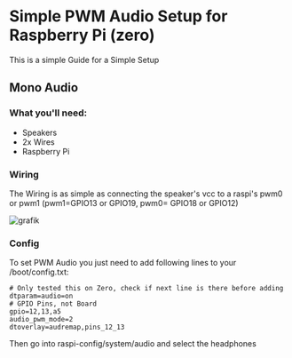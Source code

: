 # Simple PWM Audio Setup for Raspberry Pi (zero)

This is a simple Guide for a Simple Setup

## Mono Audio

### What you'll need:
- Speakers
- 2x Wires
- Raspberry Pi

### Wiring

The Wiring is as simple as connecting the speaker's vcc to a raspi's pwm0 or pwm1 (pwm1=GPIO13 or GPIO19, pwm0= GPIO18 or GPIO12)

![grafik](https://user-images.githubusercontent.com/73284582/157529915-9ff6f719-a443-4db8-8e40-af5fd440e462.png)

### Config

To set PWM Audio you just need to add following lines to your /boot/config.txt:

```
# Only tested this on Zero, check if next line is there before adding
dtparam=audio=on
# GPIO Pins, not Board
gpio=12,13,a5
audio_pwm_mode=2
dtoverlay=audremap,pins_12_13
```

Then go into raspi-config/system/audio and select the headphones
